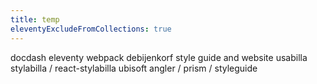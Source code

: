 ```yaml
---
title: temp
eleventyExcludeFromCollections: true
---
```


docdash
eleventy webpack
debijenkorf style guide and website
usabilla stylabilla / react-stylabilla
ubisoft angler / prism / styleguide
